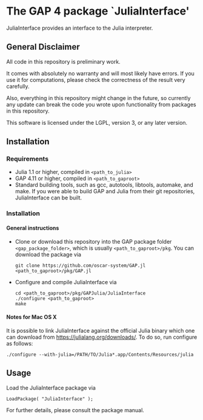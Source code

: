 # The GAP 4 package `JuliaInterface'

JuliaInterface provides an interface to the Julia interpreter.

## General Disclaimer

All code in this repository is preliminary work.

It comes with absolutely no warranty and will most likely have errors. If you use it for computations, please check the correctness of the result very carefully.

Also, everything in this repository might change in the future, so currently any update can break the code you wrote upon functionality from packages in this repository.

This software is licensed under the LGPL, version 3, or any later version.

## Installation

### Requirements

- Julia 1.1 or higher, compiled in `<path_to_julia>`
- GAP 4.11 or higher, compiled in `<path_to_gaproot>`
- Standard building tools, such as gcc, autotools, libtools, automake, and make.
  If you were able to build GAP and Julia from their git repositories, JuliaInterface
  can be built.

### Installation

#### General instructions

- Clone or download this repository into the GAP package folder `<gap_package_folder>`, which
  is usually `<path_to_gaproot>/pkg`. You can download the package via
  ```
  git clone https://github.com/oscar-system/GAP.jl <path_to_gaproot>/pkg/GAP.jl
  ```
- Configure and compile JuliaInterface via
  ```
  cd <path_to_gaproot>/pkg/GAPJulia/JuliaInterface
  ./configure <path_to_gaproot>
  make
  ```

#### Notes for Mac OS X

It is possible to link JuliaInterface against the official Julia binary
which one can download from <https://julialang.org/downloads/>.
To do so, run configure as follows:

    ./configure --with-julia=/PATH/TO/Julia*.app/Contents/Resources/julia

## Usage

Load the JuliaInterface package via

    LoadPackage( "JuliaInterface" );

For further details, please consult the package manual.

